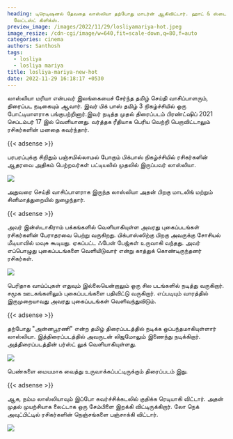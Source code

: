 ```yaml
---
heading: டிரெடிஷனல் தேவதை லாஸ்லியா தற்போது மாடர்ன் ஆகிவிட்டார். ஹாட் & ஸ்டைலிஷ்
  லேட்டஸ்ட் கிளிக்ஸ்.
preview_image: /images/2022/11/29/losliyamariya-hot.jpeg
image_resize: /cdn-cgi/image/w=640,fit=scale-down,q=80,f=auto
categories: cinema
authors: Santhosh
tags:
  - losliya
  - losliya mariya
title: losliya-mariya-new-hot
date: 2022-11-29 16:18:17 +0530
---
```

லாஸ்லியா மரியா என்பவர் இலங்கையைச் சேர்ந்த தமிழ் செய்தி வாசிப்பாளரும், திரைப்பட நடிகையும் ஆவார். இவர் பிக் பாஸ் தமிழ் 3 நிகழ்ச்சியில் ஒரு போட்டியாளராக பங்குபற்றினார்.இவர் நடித்த முதல் திரைப்படம் பிரண்ட்ஷிப் 2021 செப்டம்பர் 17 இல் வெளியானது. வர்த்தக ரீதியாக பெரிய வெற்றி பெறாவிட்டாலும் ரசிகர்களின் மனதை கவர்ந்தார்.

{{< adsense >}}


பரபரப்புக்கு சிறிதும் பஞ்சமில்லாமல் போகும் பிக்பாஸ் நிகழ்ச்சியில் ரசிகர்களின் ஆதரவை அதிகம் பெற்றவர்கள் பட்டியலில் முதலில் இருப்பவர்  லாஸ்லியா. 

![](/images/2022/11/29/losliya-mariya-new-hot.jpeg)

அதுவரை செய்தி வாசிப்பாளராக இருந்த லாஸ்லியா அதன் பிறகு மாடலிங் மற்றும் சினிமாத்துறையில் நுழைந்தார்.

{{< adsense >}}


அவர் இன்ஸ்டாகிராம் பக்கங்களில் வெளியாகியுள்ள அவரது புகைப்படங்கள் ரசிகர்களின் பேராதரவை பெற்று வருகிறது. பிக்பாஸ்ஸிற்கு பிறகு அவருக்கு சோசியல் மீடியாவில் மவுசு கூடியது. ஏகப்பட்ட ஃபேன் பேஜ்கள் உருவாகி வந்தது. அவர் எப்பொழுது புகைப்படங்களை வெளியிடுவார் என்று காத்துக் கொண்டிருந்தனர் ரசிகர்கள்.


![](/images/2022/11/29/losliya-mariya-new-hot22.jpeg)

பெரிதாக வாய்ப்புகள் எதுவும் இல்லையென்றாலும் ஒரு சில படங்களில் நடித்து வருகிறார். சமூக ஊடகங்களிலும் புகைப்படங்களை பதிவிட்டு வருகிறார். எப்படியும் வாரத்தில் இருமுறையாவது அவரது புகைப்படங்கள் வெளிவந்துவிடும்.

{{< adsense >}}


தற்போது "அன்னபூரணி" என்ற தமிழ் திரைப்படத்தில் நடிக்க ஒப்பந்தமாகியுள்ளார் லாஸ்லியா.  இத்திரைப்படத்தில் அவருடன் லிஜமோலும் இணைந்து நடிக்கிறார். அத்திரைப்படத்தின் பர்ஸ்ட் லுக் வெளியாகியுள்ளது. 

![](/images/2022/11/29/losliya-mariya-new-hot44.jpeg)

பெண்களை மையமாக வைத்து உருவாக்கப்பட்டிருக்கும் திரைப்படம் இது.

{{< adsense >}}


ஆக, நம்ம லாஸ்லியாவும் இப்போ கவர்ச்சிக்கடலில் குதிக்க ரெடியாகி விட்டார். அதன் முதல் முயற்சியாக லைட்டாக ஒரு சேம்பிளை இறக்கி விட்டிருக்கிறார். லோ நெக் அவுட்பிட்டில் ரசிகர்களின் நெஞ்சங்களை பஞ்சாக்கி விட்டார்.

![](/images/2022/11/29/losliya-mariya-new-hot88.jpeg)